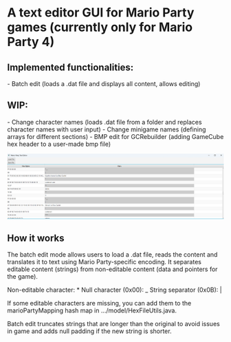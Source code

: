 <h1>A text editor GUI for Mario Party games (currently only for Mario Party 4)</h1>


<h2>Implemented functionalities:</h2>
- Batch edit (loads a .dat file and displays all content, allows editing)
<h2>WIP:</h2>
- Change character names (loads .dat file from a folder and replaces character names with user input)
- Change minigame names (defining arrays for different sections)
- BMP edit for GCRebuilder (adding GameCube hex header to a user-made bmp file)

![App screenshot](/src/main/resources/mpeditor_screenshot.png?raw=true "App screenshot")


<h2>How it works</h2>


The batch edit mode allows users to load a .dat file, reads the content and translates it to text using Mario Party-specific encoding.
It separates editable content (strings) from non-editable content (data and pointers for the game).

Non-editable character: *
Null character (0x00): _
String separator (0x0B): |

If some editable characters are missing, you can add them to the marioPartyMapping hash map in …/model/HexFileUtils.java.

Batch edit truncates strings that are longer than the original to avoid issues in game and adds null padding if the new string is shorter.
